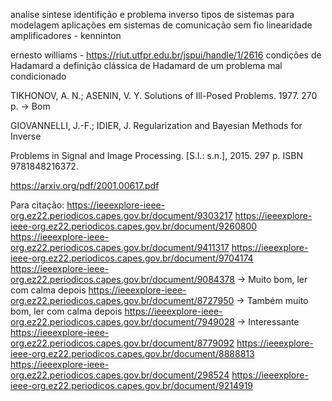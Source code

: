 analise
sintese
identifição
e problema inverso
tipos de sistemas para modelagem
aplicações em sistemas de comunicação sem fio
linearidade
amplificadores - kenninton

ernesto williams - https://riut.utfpr.edu.br/jspui/handle/1/2616
condições de Hadamard
a definição clássica de Hadamard de um problema mal condicionado

TIKHONOV, A. N.; ASENIN, V. Y. Solutions of Ill-Posed Problems. 1977. 270 p. -> Bom

GIOVANNELLI, J.-F.; IDIER, J. Regularization and Bayesian Methods for Inverse

Problems in Signal and Image Processing. [S.l.: s.n.], 2015. 297 p. ISBN 9781848216372.

https://arxiv.org/pdf/2001.00617.pdf


Para citação:
https://ieeexplore-ieee-org.ez22.periodicos.capes.gov.br/document/9303217
https://ieeexplore-ieee-org.ez22.periodicos.capes.gov.br/document/9260800
https://ieeexplore-ieee-org.ez22.periodicos.capes.gov.br/document/9411317
https://ieeexplore-ieee-org.ez22.periodicos.capes.gov.br/document/9704174
https://ieeexplore-ieee-org.ez22.periodicos.capes.gov.br/document/9084378 -> Muito bom, ler com calma depois
https://ieeexplore-ieee-org.ez22.periodicos.capes.gov.br/document/8727950 -> Também muito bom, ler com calma depois
https://ieeexplore-ieee-org.ez22.periodicos.capes.gov.br/document/7949028 -> Interessante
https://ieeexplore-ieee-org.ez22.periodicos.capes.gov.br/document/8779092
https://ieeexplore-ieee-org.ez22.periodicos.capes.gov.br/document/8888813
https://ieeexplore-ieee-org.ez22.periodicos.capes.gov.br/document/298524
https://ieeexplore-ieee-org.ez22.periodicos.capes.gov.br/document/9214919


